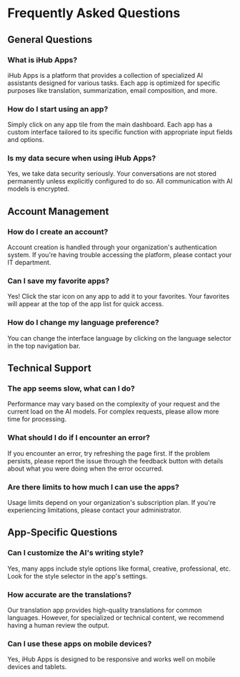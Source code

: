 # Frequently Asked Questions

## General Questions

### What is iHub Apps?

iHub Apps is a platform that provides a collection of specialized AI assistants designed for various tasks. Each app is optimized for specific purposes like translation, summarization, email composition, and more.

### How do I start using an app?

Simply click on any app tile from the main dashboard. Each app has a custom interface tailored to its specific function with appropriate input fields and options.

### Is my data secure when using iHub Apps?

Yes, we take data security seriously. Your conversations are not stored permanently unless explicitly configured to do so. All communication with AI models is encrypted.

## Account Management

### How do I create an account?

Account creation is handled through your organization's authentication system. If you're having trouble accessing the platform, please contact your IT department.

### Can I save my favorite apps?

Yes! Click the star icon on any app to add it to your favorites. Your favorites will appear at the top of the app list for quick access.

### How do I change my language preference?

You can change the interface language by clicking on the language selector in the top navigation bar.

## Technical Support

### The app seems slow, what can I do?

Performance may vary based on the complexity of your request and the current load on the AI models. For complex requests, please allow more time for processing.

### What should I do if I encounter an error?

If you encounter an error, try refreshing the page first. If the problem persists, please report the issue through the feedback button with details about what you were doing when the error occurred.

### Are there limits to how much I can use the apps?

Usage limits depend on your organization's subscription plan. If you're experiencing limitations, please contact your administrator.

## App-Specific Questions

### Can I customize the AI's writing style?

Yes, many apps include style options like formal, creative, professional, etc. Look for the style selector in the app's settings.

### How accurate are the translations?

Our translation app provides high-quality translations for common languages. However, for specialized or technical content, we recommend having a human review the output.

### Can I use these apps on mobile devices?

Yes, iHub Apps is designed to be responsive and works well on mobile devices and tablets.
